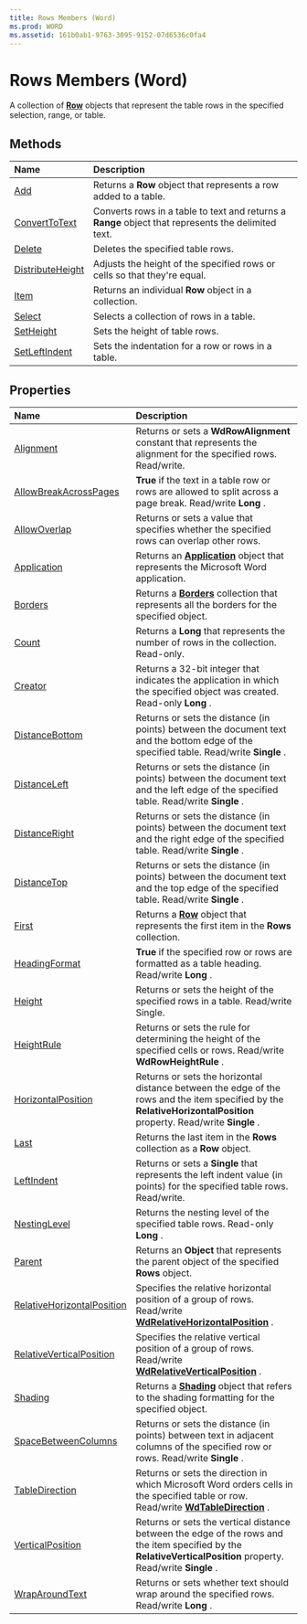 ```yaml
---
title: Rows Members (Word)
ms.prod: WORD
ms.assetid: 161b0ab1-9763-3095-9152-07d6536c0fa4
---
```



# Rows Members (Word)
A collection of  **[Row](row-object-word.md)** objects that represent the table rows in the specified selection, range, or table.

## Methods



|**Name**|**Description**|
|:-----|:-----|
|[Add](rows-add-method-word.md)|Returns a  **Row** object that represents a row added to a table.|
|[ConvertToText](rows-converttotext-method-word.md)|Converts rows in a table to text and returns a  **Range** object that represents the delimited text.|
|[Delete](rows-delete-method-word.md)|Deletes the specified table rows.|
|[DistributeHeight](rows-distributeheight-method-word.md)|Adjusts the height of the specified rows or cells so that they're equal.|
|[Item](rows-item-method-word.md)|Returns an individual  **Row** object in a collection.|
|[Select](rows-select-method-word.md)|Selects a collection of rows in a table.|
|[SetHeight](rows-setheight-method-word.md)|Sets the height of table rows.|
|[SetLeftIndent](rows-setleftindent-method-word.md)|Sets the indentation for a row or rows in a table.|

## Properties



|**Name**|**Description**|
|:-----|:-----|
|[Alignment](rows-alignment-property-word.md)|Returns or sets a  **WdRowAlignment** constant that represents the alignment for the specified rows. Read/write.|
|[AllowBreakAcrossPages](rows-allowbreakacrosspages-property-word.md)| **True** if the text in a table row or rows are allowed to split across a page break. Read/write **Long** .|
|[AllowOverlap](rows-allowoverlap-property-word.md)|Returns or sets a value that specifies whether the specified rows can overlap other rows.|
|[Application](rows-application-property-word.md)|Returns an  **[Application](application-object-word.md)** object that represents the Microsoft Word application.|
|[Borders](rows-borders-property-word.md)|Returns a  **[Borders](borders-object-word.md)** collection that represents all the borders for the specified object.|
|[Count](rows-count-property-word.md)|Returns a  **Long** that represents the number of rows in the collection. Read-only.|
|[Creator](rows-creator-property-word.md)|Returns a 32-bit integer that indicates the application in which the specified object was created. Read-only  **Long** .|
|[DistanceBottom](rows-distancebottom-property-word.md)|Returns or sets the distance (in points) between the document text and the bottom edge of the specified table. Read/write  **Single** .|
|[DistanceLeft](rows-distanceleft-property-word.md)|Returns or sets the distance (in points) between the document text and the left edge of the specified table. Read/write  **Single** .|
|[DistanceRight](rows-distanceright-property-word.md)|Returns or sets the distance (in points) between the document text and the right edge of the specified table. Read/write  **Single** .|
|[DistanceTop](rows-distancetop-property-word.md)|Returns or sets the distance (in points) between the document text and the top edge of the specified table. Read/write  **Single** .|
|[First](rows-first-property-word.md)|Returns a  **[Row](row-object-word.md)** object that represents the first item in the **Rows** collection.|
|[HeadingFormat](rows-headingformat-property-word.md)| **True** if the specified row or rows are formatted as a table heading. Read/write **Long** .|
|[Height](rows-height-property-word.md)|Returns or sets the height of the specified rows in a table. Read/write Single.|
|[HeightRule](rows-heightrule-property-word.md)|Returns or sets the rule for determining the height of the specified cells or rows. Read/write  **WdRowHeightRule** .|
|[HorizontalPosition](rows-horizontalposition-property-word.md)|Returns or sets the horizontal distance between the edge of the rows and the item specified by the  **RelativeHorizontalPosition** property. Read/write **Single** .|
|[Last](rows-last-property-word.md)|Returns the last item in the  **Rows** collection as a **Row** object.|
|[LeftIndent](rows-leftindent-property-word.md)|Returns or sets a  **Single** that represents the left indent value (in points) for the specified table rows. Read/write.|
|[NestingLevel](rows-nestinglevel-property-word.md)|Returns the nesting level of the specified table rows. Read-only  **Long** .|
|[Parent](rows-parent-property-word.md)|Returns an  **Object** that represents the parent object of the specified **Rows** object.|
|[RelativeHorizontalPosition](rows-relativehorizontalposition-property-word.md)|Specifies the relative horizontal position of a group of rows. Read/write  **[WdRelativeHorizontalPosition](wdrelativehorizontalposition-enumeration-word.md)** .|
|[RelativeVerticalPosition](rows-relativeverticalposition-property-word.md)|Specifies the relative vertical position of a group of rows. Read/write  **[WdRelativeVerticalPosition](wdrelativeverticalposition-enumeration-word.md)** .|
|[Shading](rows-shading-property-word.md)|Returns a  **[Shading](shading-object-word.md)** object that refers to the shading formatting for the specified object.|
|[SpaceBetweenColumns](rows-spacebetweencolumns-property-word.md)|Returns or sets the distance (in points) between text in adjacent columns of the specified row or rows. Read/write  **Single** .|
|[TableDirection](rows-tabledirection-property-word.md)|Returns or sets the direction in which Microsoft Word orders cells in the specified table or row. Read/write  **[WdTableDirection](wdtabledirection-enumeration-word.md)** .|
|[VerticalPosition](rows-verticalposition-property-word.md)|Returns or sets the vertical distance between the edge of the rows and the item specified by the  **RelativeVerticalPosition** property. Read/write **Single** .|
|[WrapAroundText](rows-wraparoundtext-property-word.md)|Returns or sets whether text should wrap around the specified rows. Read/write  **Long** .|

